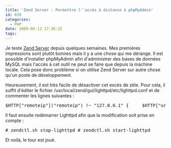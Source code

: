 ```yaml
---
title: 'Zend Server : Permettre l''accès à distance à phpMyAdmin'
id: 839
categories:
  - PHP
date: 2009-09-13 17:36:32
tags:
---
```


Je teste [Zend Server](http://www.zend.com/en/products/server/) depuis quelques semaines. Mes premières impressions sont plutôt bonnes mais il y a une chose qui me dérange. Il est possible d'installer phpMyAdmin afin d'administrer des bases de données MySQL mais l'accès à cet outil ne peut se faire que depuis la machine locale. Cela pose donc problème si on utilise Zend Server sur autre chose qu'un poste de développement.

Heureusement, il est très facile de désactiver cet excès de zèle. Pour cela, il suffit d'éditer le fichier /usr/local/zend/gui/lighttpd/etc/lighttpd.conf et de commenter les lignes suivantes&nbsp;:
 <pre>$HTTP["remoteip"](&quot;remoteip&quot;) !~ "127.0.0.1" {     $HTTP["url"](&quot;url&quot;) =~ "^/phpmyadmin/" {         url.access-deny = ( "" )         server.errorfile-prefix = "//usr/local/zend/gui/lighttpd/share/lighttpd-custom-errors/errorcode-"     } }</pre> 

Il faut ensuite redémarrer Lighttpd afin que la modification soit prise en compte&nbsp;:
 <pre># zendctl.sh stop-lighttpd # zendctl.sh start-lighttpd</pre> 

Et voilà, le tour est joué.